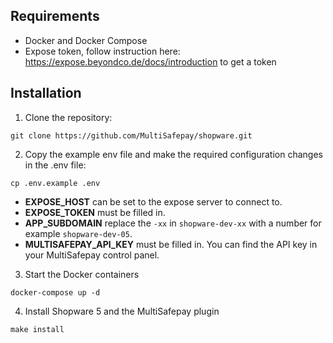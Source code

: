 ## Requirements
- Docker and Docker Compose
- Expose token, follow instruction here: https://expose.beyondco.de/docs/introduction to get a token

## Installation
1. Clone the repository:
```
git clone https://github.com/MultiSafepay/shopware.git
``` 

2. Copy the example env file and make the required configuration changes in the .env file:
```
cp .env.example .env
```
- **EXPOSE_HOST** can be set to the expose server to connect to.
- **EXPOSE_TOKEN** must be filled in.
- **APP_SUBDOMAIN** replace the `-xx` in `shopware-dev-xx` with a number for example `shopware-dev-05`.
- **MULTISAFEPAY_API_KEY** must be filled in. You can find the API key in your MultiSafepay control panel.

3. Start the Docker containers
```
docker-compose up -d
```

4. Install Shopware 5 and the MultiSafepay plugin
```
make install
```
